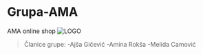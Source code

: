 # Grupa-AMA
AMA online shop
![LOGO](https://i.pinimg.com/750x/be/41/0b/be410b401e7f9189feeee681ef976991.jpg)
> Članice grupe:
> -Ajša Gičević
> -Amina Rokša
> -Melida Camović

